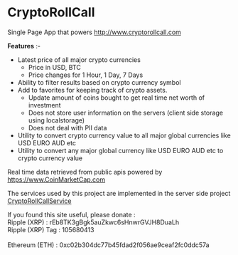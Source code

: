 # CryptoRollCall
Single Page App that powers http://www.cryptorollcall.com

**Features** :-
- Latest price of all major crypto currencies
    - Price in USD, BTC
    - Price changes for 1 Hour, 1 Day, 7 Days
- Ability to filter results based on crypto currency symbol
- Add to favorites for keeping track of crypto assets.
    - Update amount of coins bought to get real time net worth of investment
    - Does not store user information on the servers (client side storage using localstorage)
    - Does not deal with PII data
- Utility to convert crypto currency value to all major global currencies like USD EURO AUD etc
- Utility to convert any major global currency like USD EURO AUD etc to crypto currency value

Real time data retrieved from public apis powered by https://www.CoinMarketCap.com

The services used by this project are implemented in the server side project [CryptoRollCallService](https://github.com/shankarganesh1234/CryptoRollCallService)

If you found this site useful, please donate :
<br/>
Ripple (XRP) : rEb8TK3gBgk5auZkwc6sHnwrGVJH8DuaLh 
<br/>
Ripple (XRP) Tag : 105680413 
<br/>
<br/>
Ethereum (ETH) : 0xc02b304dc77b45fdad2f056ae9ceaf2fc0ddc57a


